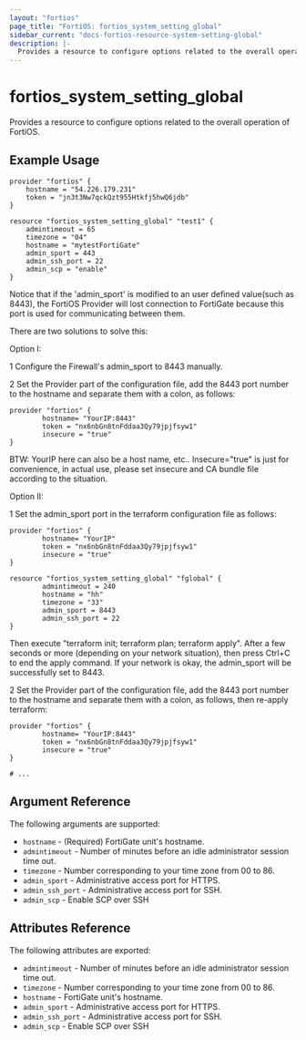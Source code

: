 ```yaml
---
layout: "fortios"
page_title: "FortiOS: fortios_system_setting_global"
sidebar_current: "docs-fortios-resource-system-setting-global"
description: |-
  Provides a resource to configure options related to the overall operation of FortiOS.
---
```


# fortios_system_setting_global

Provides a resource to configure options related to the overall operation of FortiOS.

## Example Usage

```hcl
provider "fortios" {
	hostname = "54.226.179.231"
	token = "jn3t3Nw7qckQzt955Htkfj5hwQ6jdb"	
}

resource "fortios_system_setting_global" "test1" {
	admintimeout = 65
	timezone = "04"
	hostname = "mytestFortiGate"
	admin_sport = 443
	admin_ssh_port = 22
	admin_scp = "enable"
}
```

Notice that if the 'admin_sport' is modified to an user defined value(such as 8443), the FortiOS Provider will lost connection to FortiGate because this port is used for communicating between them.

There are two solutions to solve this:

Option I:

1 Configure the Firewall's admin_sport to 8443 manually.

2 Set the Provider part of the configuration file, add the 8443 port number to the hostname and separate them with a colon, as follows:

```hcl
provider "fortios" {
        hostname= "YourIP:8443"
        token = "nx6nbGn8tnFddaa3Qy79jpjfsyw1"
        insecure = "true"
}
```

BTW: YourIP here can also be a host name, etc.. Insecure="true" is just for convenience, in actual use, please set insecure and CA bundle file according to the situation.

Option II:

1 Set the admin_sport port in the terraform configuration file as follows:

```hcl
provider "fortios" {
        hostname= "YourIP"
        token = "nx6nbGn8tnFddaa3Qy79jpjfsyw1"
        insecure = "true"
}

resource "fortios_system_setting_global" "fglobal" {
        admintimeout = 240
        hostname = "hh"
        timezone = "33"
        admin_sport = 8443
        admin_ssh_port = 22
}
```

Then execute "terraform init; terraform plan; terraform apply". After a few seconds or more (depending on your network situation), then press Ctrl+C to end the apply command. If your network is okay, the admin_sport will be successfully set to 8443.

2 Set the Provider part of the configuration file, add the 8443 port number to the hostname and separate them with a colon, as follows, then re-apply terraform:

```hcl
provider "fortios" {
        hostname= "YourIP:8443"
        token = "nx6nbGn8tnFddaa3Qy79jpjfsyw1"
        insecure = "true"
}

# ...
```


## Argument Reference
The following arguments are supported:

* `hostname` - (Required) FortiGate unit's hostname.
* `admintimeout` - Number of minutes before an idle administrator session time out.
* `timezone` - Number corresponding to your time zone from 00 to 86.
* `admin_sport` - Administrative access port for HTTPS.
* `admin_ssh_port` - Administrative access port for SSH.
* `admin_scp` - Enable SCP over SSH

## Attributes Reference
The following attributes are exported:

* `admintimeout` - Number of minutes before an idle administrator session time out.
* `timezone` - Number corresponding to your time zone from 00 to 86.
* `hostname` - FortiGate unit's hostname.
* `admin_sport` - Administrative access port for HTTPS.
* `admin_ssh_port` - Administrative access port for SSH.
* `admin_scp` - Enable SCP over SSH
